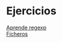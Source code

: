 # Ejercicios

[Aprende regexp](https://regexlearn.com/es/learn/regex101)  
[Ficheros](https://www.w3resource.com/python-exercises/file/)